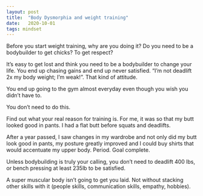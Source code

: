 ```yaml
---
layout: post
title:  "Body Dysmorphia and weight training"
date:   2020-10-01
tags: mindset
---
```



Before you start weight training, why are you doing it? Do you need to be a bodybuilder to get chicks? To get respect?

It’s easy to get lost and think you need to be a bodybuilder to change your life. You end up chasing gains and end up never satisfied. “I’m not deadlift 2x my body weight; I’m weak!”. That kind of attitude.

You end up going to the gym almost everyday even though you wish you didn’t have to.

You don’t need to do this.

Find out what your real reason for training is. For me, it was so that my butt looked good in pants. I had a flat butt before squats and deadlifts.

After a year passed, I saw changes in my wardrobe and not only did my butt look good in pants, my posture greatly improved and I could buy shirts that would accentuate my upper body. Period. Goal complete.

Unless bodybuilding is truly your calling, you don’t need to deadlift 400 lbs, or bench pressing at least 235lb to be satisfied.

A super muscular body isn’t going to get you laid. Not without stacking other skills with it (people skills, communication skills, empathy, hobbies).